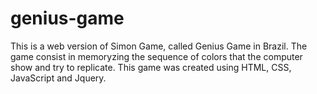 # genius-game
This is a web version of Simon Game, called Genius Game in Brazil. The game consist in memoryzing the sequence of colors that the computer show and try to replicate. This game was created using HTML, CSS, JavaScript and Jquery.
